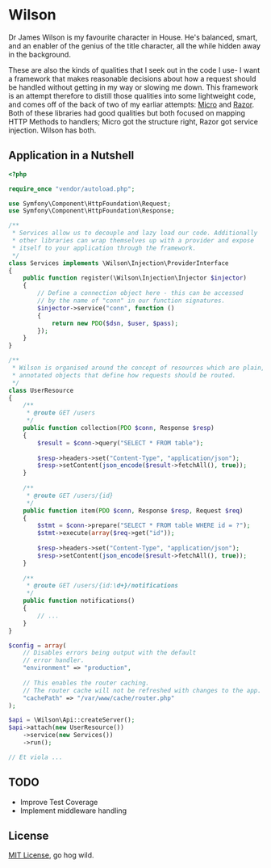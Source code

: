 # Wilson

Dr James Wilson is my favourite character in House. He's  balanced, smart,
and an enabler of the genius of the title character, all the while hidden
away in the background.

These are also the kinds of qualities that I seek out in the code I use- I
want a framework that makes reasonable decisions about how a request should
be handled without getting in my way or slowing me down. This framework is
an attempt therefore to distill those qualities into some lightweight code,
and comes off of the back of two of my earliar attempts: 
[Micro](https://github.com/rawebone/Micro) and 
[Razor](https://github.com/rawebone/Razor). Both of these libraries had good
qualities but both focused on mapping HTTP Methods to handlers; Micro got the
structure right, Razor got service injection. Wilson has both.


## Application in a Nutshell

```php
<?php

require_once "vendor/autoload.php";

use Symfony\Component\HttpFoundation\Request;
use Symfony\Component\HttpFoundation\Response;

/**
 * Services allow us to decouple and lazy load our code. Additionally
 * other libraries can wrap themselves up with a provider and expose
 * itself to your application through the framework.
 */
class Services implements \Wilson\Injection\ProviderInterface
{
    public function register(\Wilson\Injection\Injector $injector)
    {
        // Define a connection object here - this can be accessed
        // by the name of "conn" in our function signatures.
        $injector->service("conn", function ()
        {
            return new PDO($dsn, $user, $pass);
        });
    }
}

/**
 * Wilson is organised around the concept of resources which are plain,
 * annotated objects that define how requests should be routed.
 */
class UserResource
{
    /**
     * @route GET /users
     */
    public function collection(PDO $conn, Response $resp)
    {
        $result = $conn->query("SELECT * FROM table");
        
        $resp->headers->set("Content-Type", "application/json");
        $resp->setContent(json_encode($result->fetchAll(), true));
    }
    
    /**
     * @route GET /users/{id}
     */
    public function item(PDO $conn, Response $resp, Request $req)
    {
        $stmt = $conn->prepare("SELECT * FROM table WHERE id = ?");
        $stmt->execute(array($req->get("id"));
        
        $resp->headers->set("Content-Type", "application/json");
        $resp->setContent(json_encode($result->fetchAll(), true));
    }
    
    /**
     * @route GET /users/{id:\d+}/notifications
     */
    public function notifications()
    {
        // ...
    }
}

$config = array(
    // Disables errors being output with the default
    // error handler.
    "environment" => "production",
     
    // This enables the router caching.
    // The router cache will not be refreshed with changes to the app.
    "cachePath" => "/var/www/cache/router.php"
);

$api = \Wilson\Api::createServer();
$api->attach(new UserResource())
    ->service(new Services())
    ->run();

// Et viola ...

```

## TODO

* Improve Test Coverage
* Implement middleware handling


## License

[MIT License](LICENSE), go hog wild.

